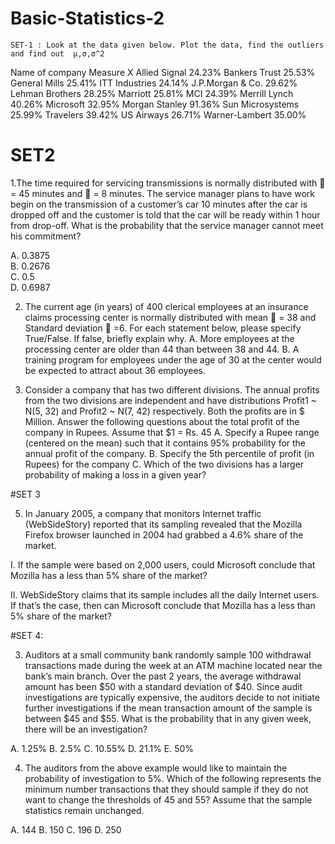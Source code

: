 # Basic-Statistics-2
	SET-1 : Look at the data given below. Plot the data, find the outliers and find out  μ,σ,σ^2

Name of company	Measure X
Allied Signal	24.23%
Bankers Trust	25.53%
General Mills	25.41%
ITT Industries	24.14%
J.P.Morgan & Co.	29.62%
Lehman Brothers	28.25%
Marriott	25.81%
MCI	24.39%
Merrill Lynch	40.26%
Microsoft	32.95%
Morgan Stanley	91.36%
Sun Microsystems	25.99%
Travelers	39.42%
US Airways	26.71%
Warner-Lambert	35.00%

# SET2
 1.The time required for servicing transmissions is normally distributed with  = 45 minutes and  = 8 minutes. 
 The service manager plans to have work begin on the transmission of a customer’s car 10 minutes after the car is dropped off 
 and the customer is told that the car will be ready within 1 hour from drop-off. What is the probability that the service 
 manager cannot meet his commitment? 

A.	0.3875   
B.	0.2676   
C.	0.5   
D.	0.6987 

 2.	The current age (in years) of 400 clerical employees at an insurance claims processing center is normally distributed 
 with mean  = 38 and Standard deviation  =6. For each statement below, please specify True/False. If false, briefly 
 explain why.
 A.	More employees at the processing center are older than 44 than between 38 and 44.
 B.	A training program for employees under the age of 30 at the center would be expected to attract about 36 employees.

5.	Consider a company that has two different divisions. The annual profits from the two divisions are independent and have distributions Profit1 ~ N(5, 32) and Profit2 ~ N(7, 42) respectively. Both the profits are in $ Million. Answer the following questions about the total profit of the company in Rupees. Assume that $1 = Rs. 45
A.	Specify a Rupee range (centered on the mean) such that it contains 95% probability for the annual profit of the company.
B.	Specify the 5th percentile of profit (in Rupees) for the company
C.	Which of the two divisions has a larger probability of making a loss in a given year?

#SET 3

5.	In January 2005, a company that monitors Internet traffic (WebSideStory) reported that its sampling revealed that the Mozilla Firefox browser launched in 2004 had grabbed a 4.6% share of the market.

I.	If the sample were based on 2,000 users, could Microsoft conclude that Mozilla has a less than 5% share of the market?

II.	WebSideStory claims that its sample includes all the daily Internet users. If that’s the case, then can Microsoft conclude that Mozilla has a less than 5% share of the market?

#SET 4:

3.	Auditors at a small community bank randomly sample 100 withdrawal transactions made during the week at an ATM machine located near the bank’s main branch. Over the past 2 years, the average withdrawal amount has been $50 with a standard deviation of $40. Since audit investigations are typically expensive, the auditors decide to not initiate further investigations if the mean transaction amount of the sample is between $45 and $55. What is the probability that in any given week, there will be an investigation?

A.	1.25%
B.	2.5%
C.	10.55%
D.	21.1%
E.	50%


4.	The auditors from the above example would like to maintain the probability of investigation to 5%. Which of the following represents the minimum number transactions that they should sample if they do not want to change the thresholds of 45 and 55? Assume that the sample statistics remain unchanged.

A.	144
B.	150
C.	196
D.	250


